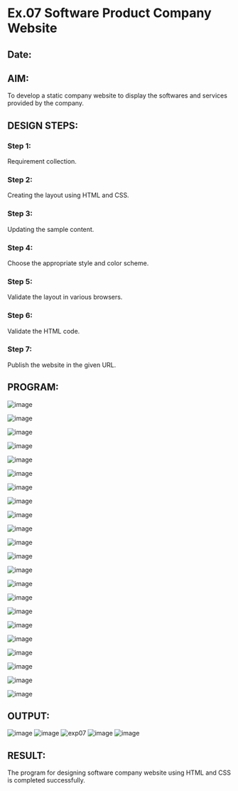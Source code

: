 # Ex.07 Software Product Company Website
## Date:

## AIM:
To develop a static company website to display the softwares and services provided by the company.

## DESIGN STEPS:

### Step 1:
Requirement collection.

### Step 2:
Creating the layout using HTML and CSS.

### Step 3:
Updating the sample content.

### Step 4:
Choose the appropriate style and color scheme.

### Step 5:
Validate the layout in various browsers.

### Step 6:
Validate the HTML code.

### Step 7:
Publish the website in the given URL.

## PROGRAM:
![image](https://github.com/deepika3095/softweb/assets/151625159/0ae7680a-9f63-4903-9f56-2e6b09b25922)

![image](https://github.com/deepika3095/softweb/assets/151625159/83f31e3c-8712-4c7d-b51e-1db62f9d5b7e)

![image](https://github.com/deepika3095/softweb/assets/151625159/f9dfeab3-17d6-4474-9ac4-ee16f8193097)

![image](https://github.com/deepika3095/softweb/assets/151625159/dbbec8c9-f8e7-4545-b06a-9f69408e93c3)

![image](https://github.com/deepika3095/softweb/assets/151625159/f8bfeccb-c9d0-47eb-bb8a-7bc55b7e124b)

![image](https://github.com/deepika3095/softweb/assets/151625159/6836e7e1-fa27-45e0-b765-3cfd06492e0f)

![image](https://github.com/deepika3095/softweb/assets/151625159/98642595-e4f2-4427-ac80-77f8cac24de8)

![image](https://github.com/deepika3095/softweb/assets/151625159/f1b69f16-e8d8-4bae-a933-31a409c022ea)

![image](https://github.com/deepika3095/softweb/assets/151625159/7a302df9-18a5-4aca-b463-49d7fc222d69)

![image](https://github.com/deepika3095/softweb/assets/151625159/ca3fa869-380e-4a68-bde6-18b03ce4a164)

![image](https://github.com/deepika3095/softweb/assets/151625159/d2aea670-9dad-4199-a5c1-f5ea71aeb67c)

![image](https://github.com/deepika3095/softweb/assets/151625159/f16fc853-458e-4b0d-b7cb-0049e6f91ace)

![image](https://github.com/deepika3095/softweb/assets/151625159/3ab9d1ec-35ff-46a4-86f2-2f9e2fb4835e)

![image](https://github.com/deepika3095/softweb/assets/151625159/3875d8b8-7538-4e27-af8b-391803343dfa)

![image](https://github.com/deepika3095/softweb/assets/151625159/5d85edb4-3874-4a2c-ad18-f50d57306176)

![image](https://github.com/deepika3095/softweb/assets/151625159/c4998f0c-6b7b-40d9-b094-7a5e23adf952)

![image](https://github.com/deepika3095/softweb/assets/151625159/71ce3a57-6b5b-4d5c-b650-63065b61f4c7)

![image](https://github.com/deepika3095/softweb/assets/151625159/5cecf667-04fa-47ab-aad1-1bdc8ca734be)

![image](https://github.com/deepika3095/softweb/assets/151625159/11e1086e-4d8d-4b6b-a0fa-6ef5d27d2734)

![image](https://github.com/deepika3095/softweb/assets/151625159/a02c8e94-6cfb-412a-9706-f77597bf3f8f)

![image](https://github.com/deepika3095/softweb/assets/151625159/7ec9b326-c607-4ed4-8796-4c237dacf962)

![image](https://github.com/deepika3095/softweb/assets/151625159/d55eeb79-21c4-421c-a9c2-a67f9f86ca98)

## OUTPUT:
![image](https://github.com/deepika3095/softweb/assets/151625159/6750f72f-5183-4c00-af43-ec8c5e6b99d9)
![image](https://github.com/deepika3095/softweb/assets/151625159/ce8d9295-0a4a-4cf3-82a3-c68cec93e44a)
![exp07](https://github.com/deepika3095/softweb/assets/151625159/23ae4580-87c7-4f55-8bb6-bf4b28584d2b)
![image](https://github.com/deepika3095/softweb/assets/151625159/06d03dc2-8268-4ba4-acb2-f5778f0304f1)
![image](https://github.com/deepika3095/softweb/assets/151625159/04b74c43-c5c2-42f1-9d14-6fb769e6f6b1)

## RESULT:
The program for designing software company website using HTML and CSS is completed successfully.
